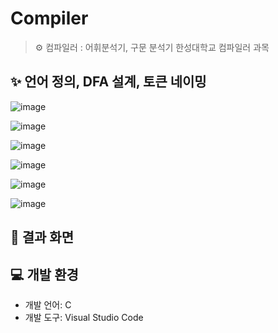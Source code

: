 # Compiler
> ⚙️ 컴파일러 : 어휘분석기, 구문 분석기
> 한성대학교 컴파일러 과목

## ✨ 언어 정의, DFA 설계, 토큰 네이밍

![image](https://github.com/user-attachments/assets/2e760cb1-b576-4977-a8b8-34a7e915bb4d)

![image](https://github.com/user-attachments/assets/d55090ff-4c58-47ee-bdea-7ecedaa810e6)

![image](https://github.com/user-attachments/assets/1821bf0b-e56b-46c1-870b-f444dd1fa241)

![image](https://github.com/user-attachments/assets/e337f762-f6dc-4628-bf45-3ba05e51b315)

![image](https://github.com/user-attachments/assets/a7516cd7-57fb-491e-8f8f-da22674ce182)

![image](https://github.com/user-attachments/assets/eac55fea-955a-4021-847b-d8ab25bd5afb)

## 📝 결과 화면


## 💻 개발 환경
 - 개발 언어: C
 - 개발 도구: Visual Studio Code

